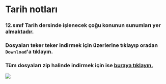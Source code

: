 # Tarih notları
### 12.sınıf Tarih dersinde işlenecek çoğu konunun sunumları yer almaktadır.
### Dosyaları teker teker indirmek için üzerlerine tıklayıp oradan `Download`'a tıklayın.
### Tüm dosyaları zip halinde indirmek için ise [buraya tıklayın.](https://github.com/Lqxness/tarih/archive/refs/heads/main.zip)
![](https://www.bogaziciders.com/media/k2/items/cache/4fcf9d660236ddb62c8456017158615a_XL.jpg)

